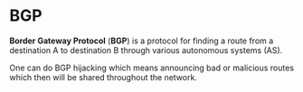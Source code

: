 # BGP

**Border Gateway Protocol** (**BGP**) is a protocol for finding a route from a
destination A to destination B through various autonomous systems (AS).

One can do BGP hijacking which means announcing bad or malicious routes which
then will be shared throughout the network.
